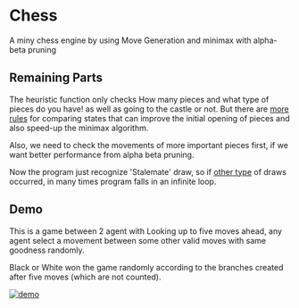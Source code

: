 # Chess
A miny chess engine by using Move Generation and minimax with alpha-beta pruning


## Remaining Parts

The heuristic function only checks How many pieces and what type of pieces do you have! as well as going to the castle or not. But there are <a href=https://www.chessprogramming.org/Evaluation>more rules</a> for comparing states that can improve the initial opening of pieces and also speed-up the minimax algorithm.
 
Also, we need to check the movements of more important pieces first, if we want better performance from alpha beta pruning.

Now the program just recognize 'Stalemate' draw, so if <a href=https://www.chess.com/terms/draw-chess>other type</a> of draws occurred, in many times program falls in an infinite loop.

## Demo

This is a game between 2 agent with Looking up to five moves ahead, any agent select a movement between some other valid moves with same goodness randomly.

Black or White won the game randomly according to the branches created after five moves (which are not counted).

[![demo](https://asciinema.org/a/335480.svg)](https://asciinema.org/a/hW2diSOhWIqwm1MDJ5HKTBigM)
